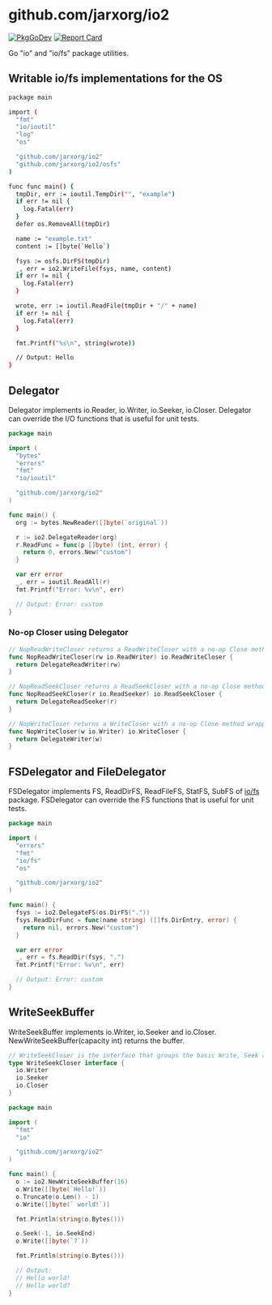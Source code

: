 # github.com/jarxorg/io2

[![PkgGoDev](https://pkg.go.dev/badge/github.com/jarxorg/io2)](https://pkg.go.dev/github.com/jarxorg/io2)
[![Report Card](https://goreportcard.com/badge/github.com/jarxorg/io2)](https://goreportcard.com/report/github.com/jarxorg/io2)

Go "io" and "io/fs" package utilities.

## Writable io/fs implementations for the OS

```sh
package main

import (
  "fmt"
  "io/ioutil"
  "log"
  "os"

  "github.com/jarxorg/io2"
  "github.com/jarxorg/io2/osfs"
)

func func main() {
  tmpDir, err := ioutil.TempDir("", "example")
  if err != nil {
    log.Fatal(err)
  }
  defer os.RemoveAll(tmpDir)

  name := "example.txt"
  content := []byte(`Hello`)

  fsys := osfs.DirFS(tmpDir)
  _, err = io2.WriteFile(fsys, name, content)
  if err != nil {
    log.Fatal(err)
  }

  wrote, err := ioutil.ReadFile(tmpDir + "/" + name)
  if err != nil {
    log.Fatal(err)
  }

  fmt.Printf("%s\n", string(wrote))

  // Output: Hello
}
```

## Delegator

Delegator implements io.Reader, io.Writer, io.Seeker, io.Closer.
Delegator can override the I/O functions that is useful for unit tests.

```go
package main

import (
  "bytes"
  "errors"
  "fmt"
  "io/ioutil"

  "github.com/jarxorg/io2"
)

func main() {
  org := bytes.NewReader([]byte(`original`))

  r := io2.DelegateReader(org)
  r.ReadFunc = func(p []byte) (int, error) {
    return 0, errors.New("custom")
  }

  var err error
  _, err = ioutil.ReadAll(r)
  fmt.Printf("Error: %v\n", err)

  // Output: Error: custom
}
```

### No-op Closer using Delegator

```go
// NopReadWriteCloser returns a ReadWriteCloser with a no-op Close method wrapping the provided interface.
func NopReadWriteCloser(rw io.ReadWriter) io.ReadWriteCloser {
  return DelegateReadWriter(rw)
}

// NopReadSeekCloser returns a ReadSeekCloser with a no-op Close method wrapping the provided interface.
func NopReadSeekCloser(r io.ReadSeeker) io.ReadSeekCloser {
  return DelegateReadSeeker(r)
}

// NopWriteCloser returns a WriteCloser with a no-op Close method wrapping the provided interface.
func NopWriteCloser(w io.Writer) io.WriteCloser {
  return DelegateWriter(w)
}
```

## FSDelegator and FileDelegator

FSDelegator implements FS, ReadDirFS, ReadFileFS, StatFS, SubFS of [io/fs](https://github.com/golang/go/tree/master/src/io/fs) package.
FSDelegator can override the FS functions that is useful for unit tests.

```go
package main

import (
  "errors"
  "fmt"
  "io/fs"
  "os"

  "github.com/jarxorg/io2"
)

func main() {
  fsys := io2.DelegateFS(os.DirFS("."))
  fsys.ReadDirFunc = func(name string) ([]fs.DirEntry, error) {
    return nil, errors.New("custom")
  }

  var err error
  _, err = fs.ReadDir(fsys, ".")
  fmt.Printf("Error: %v\n", err)

  // Output: Error: custom
}
```

## WriteSeekBuffer

WriteSeekBuffer implements io.Writer, io.Seeker and io.Closer.
NewWriteSeekBuffer(capacity int) returns the buffer.

```go
// WriteSeekCloser is the interface that groups the basic Write, Seek and Close methods.
type WriteSeekCloser interface {
  io.Writer
  io.Seeker
  io.Closer
}
```

```go
package main

import (
  "fmt"
  "io"

  "github.com/jarxorg/io2"
)

func main() {
  o := io2.NewWriteSeekBuffer(16)
  o.Write([]byte(`Hello!`))
  o.Truncate(o.Len() - 1)
  o.Write([]byte(` world!`))

  fmt.Println(string(o.Bytes()))

  o.Seek(-1, io.SeekEnd)
  o.Write([]byte(`?`))

  fmt.Println(string(o.Bytes()))

  // Output:
  // Hello world!
  // Hello world?
}
```
